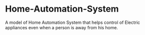 # Home-Automation-System

A model of Home Automation System that helps control of Electric appliances even when a person is away from his home.
